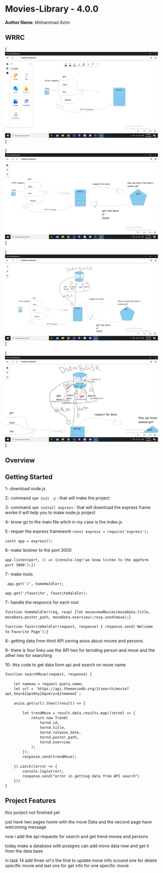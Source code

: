
# Movies-Library - 4.0.0 

**Author Name**: Mohammad Azim

## WRRC
[![WRRC](Screenshot.png)]


[![WRRC](Screenshot2.png)]


[![WRRC](Screenshot3.png)]


[![WRRC](Screenshot4.png)]



## Overview

## Getting Started
<!-- What are the steps that a user must take in order to build this app on their own machine and get it running? -->

1- download node.js


2- command ``` npm init -y ``` : that will make the project


3- command ``` npm install express ``` : that will download the express frame worke it will help you to make node.js project


4- know go to the main file witch in my case is the index.js


5- requer the express framework ``` const express = require('express'); ```


``` const app = express(); ```

6- make leistner  to the port 3000 

```app.listen(port, () => {console.log('we know listen to the appform port 3000');}) ```


7- make routs 

``` app.get('/', homeHaldler);```

``` app.get('/favorite', favoriteHaldler); ```

7- handle the responce for each rout 

``` function homeHaldler(req, resp) {let move=newMovies(moveData.title, moveData.poster_path, moveData.overview);resp.send(move);} ```


```function favoriteHaldler(request, response) { response.send('Welcome to Favorite Page');} ```


8- getting data from third API  usning axios about moves and persons 

9- there is four links  use the API two for ternding person and move  and the other two for searching 

10- this code to get data form api and search on move name 
~~~
function searchMove(request, response) {

    let nameew = request.query.name;
    let url = `https://api.themoviedb.org/3/search/movie?api_key=${apiKey}&query=${nameew}`;

    axios.get(url).then((result) => {

        let trendMove = result.data.results.map((ternd) => {
            return new Trend(
                ternd.id,
                ternd.title,
                ternd.release_date,
                ternd.poster_path,
                ternd.overview
            );
        });
        response.send(trendMove);

    }).catch((error => {
        console.log(error);
        response.send("error in getting data from API search")
    }))
}

~~~

## Project Features

this porject not finished yet 



just have two pages home with the move Data and the second page have welcoming message

now i add the api requests for search and get trend moves and persons

today make a database with postgres  can add move data now and get it from the data base

in task 14 add three url's the first to update move info  scound one for delete specific movie 
and last one for get info for one specific movie